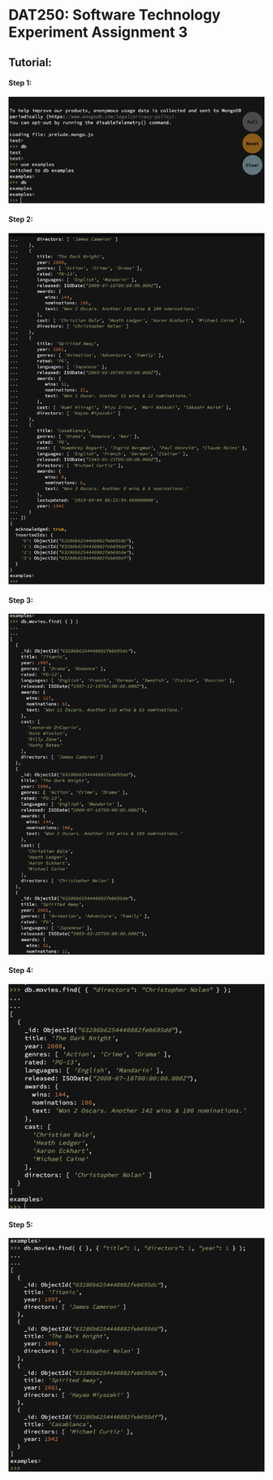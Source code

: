 # DAT250: Software Technology Experiment Assignment 3

## Tutorial:

#### Step 1:
![](images/switch_database.png)

#### Step 2:
![](images/populate_database.png)

#### Step 3:
![](images/find_all.png)

#### Step 4:
![](images/find_where.png)

#### Step 5:
![](images/find_fields.png)